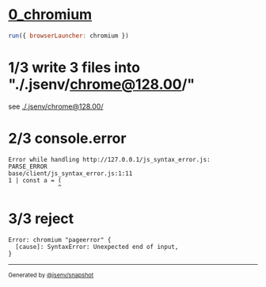 # [0_chromium](../../js_syntax_error_dev.test.mjs#L28)

```js
run({ browserLauncher: chromium })
```

# 1/3 write 3 files into "./.jsenv/chrome@128.00/"

see [./.jsenv/chrome@128.00/](./.jsenv/chrome@128.00/)

# 2/3 console.error

```console
Error while handling http://127.0.0.1/js_syntax_error.js:
PARSE_ERROR
base/client/js_syntax_error.js:1:11
1 | const a = (
              ^
```

# 3/3 reject

```console
Error: chromium "pageerror" {
  [cause]: SyntaxError: Unexpected end of input,
}
```

---

<sub>
  Generated by <a href="https://github.com/jsenv/core/tree/main/packages/independent/snapshot">@jsenv/snapshot</a>
</sub>
